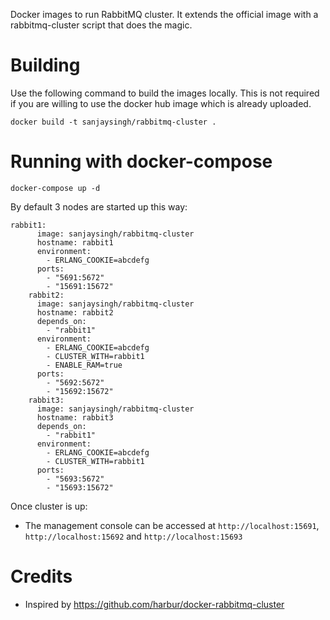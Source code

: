 Docker images to run RabbitMQ cluster. It extends the official image with a rabbitmq-cluster script that does the magic.

# Building

Use the following command to build the images locally. This is not required if you are willing to use the docker hub image which is already uploaded.

```
docker build -t sanjaysingh/rabbitmq-cluster .
```

# Running with docker-compose

```
docker-compose up -d
```

By default 3 nodes are started up this way:

```
rabbit1:
      image: sanjaysingh/rabbitmq-cluster
      hostname: rabbit1
      environment:
        - ERLANG_COOKIE=abcdefg
      ports:
        - "5691:5672"
        - "15691:15672"
    rabbit2:
      image: sanjaysingh/rabbitmq-cluster
      hostname: rabbit2
      depends_on:
        - "rabbit1"
      environment:
        - ERLANG_COOKIE=abcdefg
        - CLUSTER_WITH=rabbit1
        - ENABLE_RAM=true
      ports:
        - "5692:5672"
        - "15692:15672"
    rabbit3:
      image: sanjaysingh/rabbitmq-cluster
      hostname: rabbit3
      depends_on:
        - "rabbit1"
      environment:
        - ERLANG_COOKIE=abcdefg
        - CLUSTER_WITH=rabbit1
      ports:
        - "5693:5672"
        - "15693:15672"
```


Once cluster is up:
* The management console can be accessed at `http://localhost:15691`, `http://localhost:15692` and `http://localhost:15693`


# Credits

* Inspired by https://github.com/harbur/docker-rabbitmq-cluster


